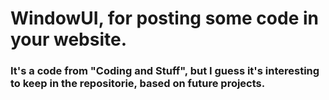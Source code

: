 # WindowUI, for posting some code in your website.

### It's a code from "Coding and Stuff", but I guess it's interesting to keep in the repositorie, based on future projects.